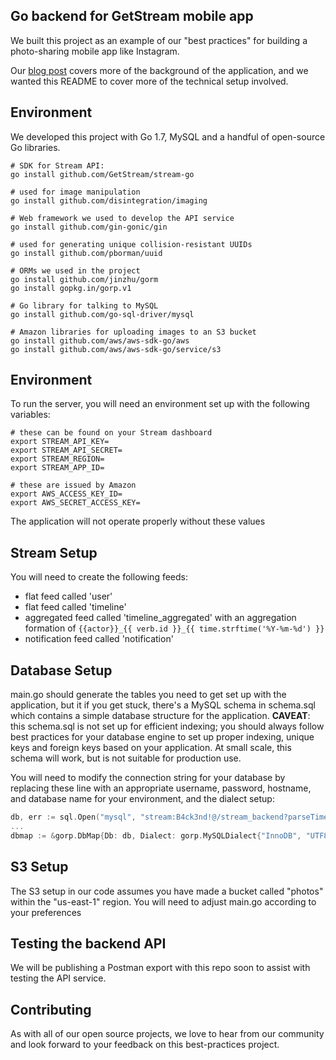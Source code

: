 ## Go backend for GetStream mobile app

We built this project as an example of our "best practices" for building a photo-sharing mobile app like Instagram.

Our [blog post]() covers more of the background of the application, and we wanted this README to cover more of the technical setup involved.

## Environment

We developed this project with Go 1.7, MySQL and a handful of open-source Go libraries.

```
# SDK for Stream API:
go install github.com/GetStream/stream-go

# used for image manipulation
go install github.com/disintegration/imaging

# Web framework we used to develop the API service
go install github.com/gin-gonic/gin

# used for generating unique collision-resistant UUIDs
go install github.com/pborman/uuid

# ORMs we used in the project
go install github.com/jinzhu/gorm
go install gopkg.in/gorp.v1

# Go library for talking to MySQL
go install github.com/go-sql-driver/mysql

# Amazon libraries for uploading images to an S3 bucket
go install github.com/aws/aws-sdk-go/aws
go install github.com/aws/aws-sdk-go/service/s3
```

## Environment

To run the server, you will need an environment set up with the following variables:

```
# these can be found on your Stream dashboard
export STREAM_API_KEY=
export STREAM_API_SECRET=
export STREAM_REGION=
export STREAM_APP_ID=

# these are issued by Amazon
export AWS_ACCESS_KEY_ID=
export AWS_SECRET_ACCESS_KEY=
```

The application will not operate properly without these values

## Stream Setup

You will need to create the following feeds:

- flat feed called 'user'
- flat feed called 'timeline'
- aggregated feed called 'timeline_aggregated' with an aggregation formation of `{{actor}}_{{ verb.id }}_{{ time.strftime('%Y-%m-%d') }}`
- notification feed called 'notification'

## Database Setup

main.go should generate the tables you need to get set up with the application, but it if you get stuck, there's a MySQL schema in schema.sql
which contains a simple database structure for the application. **CAVEAT**: this schema.sql is not set up for efficient indexing; you should 
always follow best practices for your database engine to set up proper indexing, unique keys and foreign keys based on your application. At
small scale, this schema will work, but is not suitable for production use.

You will need to modify the connection string for your database by replacing these line with an appropriate username, password, hostname, 
and database name for your environment, and the dialect setup:
```go
db, err := sql.Open("mysql", "stream:B4ck3nd!@/stream_backend?parseTime=true")
...
dbmap := &gorp.DbMap{Db: db, Dialect: gorp.MySQLDialect{"InnoDB", "UTF8"}}
```

## S3 Setup

The S3 setup in our code assumes you have made a bucket called "photos" within the "us-east-1" region. You will need to adjust main.go
according to your preferences

## Testing the backend API

We will be publishing a Postman export with this repo soon to assist with testing the API service.

## Contributing

As with all of our open source projects, we love to hear from our community and look forward to your feedback on this best-practices project.